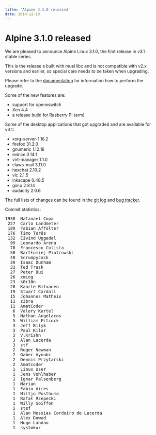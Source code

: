 ```yaml
---
title: 'Alpine 3.1.0 released'
date: 2014-12-10
---
```


# Alpine 3.1.0 released
We are pleased to announce Alpine Linux 3.1.0, the first release in v3.1
stable series.

This is the release s built with musl libc and is not compatible with
v2.x versions and earlier, so special care needs to be taken when upgrading.

Please refer to the [documentation](http://wiki.alpinelinux.org/wiki/Upgrading_Alpine#Upgrading_Alpine_v2.x_to_v3.x) for information how to perform the upgrade.

Some of the new features are:

- support for openvswitch
- Xen 4.4
- a release build for Rasberry PI (arm)


Some of the desktop applications that got upgraded and are available for v3.1:


- xorg-server-1.16.2
- firefox 31.2.0
- gnumeric 1.12.18
- evince 3.14.1
- virt-manager 1.1.0
- claws-mail 3.11.0
- hexchat 2.10.2
- vlc 2.1.5
- inkscape 0.48.5
- gimp 2.8.14
- audacity 2.0.6

The full lists of changes can be found in the <a href="http://git.alpinelinux.org/cgit/aports/log/?h=v3.1.0">git log</a>
and <a href="http://bugs.alpinelinux.org/versions/83">bug tracker</a>.

Commit statistics:
<pre>
1930  Natanael Copa
 227  Carlo Landmeter
 189  Fabian Affolter
 176  Timo Teräs
 132  Eivind Uggedal
  99  Leonardo Arena
  78  Francesco Colista
  50  Bartłomiej Piotrowski
  40  ScrumpyJack
  39  Isaac Dunham
  33  Ted Trask
  27  Peter Bui
  26  xming
  23  k0r10n
  20  Kaarle Ritvanen
  19  Stuart Cardall
  15  Johannes Matheis
  11  z3bra
  11  AmatCoder
   6  Valery Kartel
   5  Nathan Angelacos
   5  William Pitcock
   3  Jeff Bilyk
   3  Paul Kilar
   3  V.Krishn
   3  Alan Lacerda
   3  stf
   2  Roger Newman
   2  Gaber Ayoubi
   2  Dennis Przytarski
   2  Amatcoder
   1  Linux User
   1  Jens Vehlhaber
   1  Igmar Palsenberg
   1  Marian
   1  Fabio Aires
   1  Hiltjo Posthuma
   1  Rafał Rzepecki
   1  Willy Goiffon
   1  stef
   1  Alan Messias Cordeiro de Lacerda
   1  Alex Dowad
   1  Hugo Landau
   1  systmkor
</pre>
